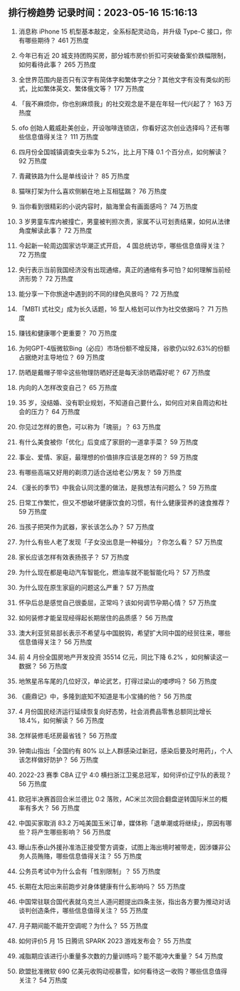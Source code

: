
## 排行榜趋势 记录时间：2023-05-16 15:16:13
  
  1. 消息称 iPhone 15 机型基本敲定，全系标配灵动岛，并升级 Type-C 接口，你有哪些期待？ 461 万热度
    
  2. 今年已有近 20 城支持团购买房，部分城市房价折扣可突破备案价跌幅限制，如何看待此事？ 265 万热度
    
  3. 全世界范围内是否只有汉字有简体字和繁体字之分？其他文字有没有类似的形式，比如繁体英文、繁体俄文等？ 177 万热度
    
  4. 「我不麻烦你，你也别麻烦我」的社交观念是不是在年轻一代兴起了？ 163 万热度
    
  5. ofo 创始人戴威赴美创业，开设咖啡连锁店，你看好这次创业选择吗？还有哪些信息值得关注？ 111 万热度
    
  6. 四月份全国城镇调查失业率为 5.2%，比上月下降 0.1 个百分点，如何解读？ 92 万热度
    
  7. 青藏铁路为什么是单线设计？ 85 万热度
    
  8. 猫咪打架为什么喜欢侧躺在地上互相猛踹？ 76 万热度
    
  9. 当你看到很精彩的小说内容时，脑海里会有画面感吗？ 74 万热度
    
  10. 3 岁男童车库内被撞亡，男童被判担次责，家属不认可划责结果，如何从法律角度解读此事？ 72 万热度
    
  11. 今起新一轮周边国家访华潮正式开启， 4 国总统访华，哪些信息值得关注？ 72 万热度
    
  12. 央行表示当前我国经济没有出现通缩，真正的通缩有多可怕？如何理解当前经济形势？ 72 万热度
    
  13. 能分享一下你旅途中遇到的不同的绿色风景吗？ 72 万热度
    
  14. 「MBTI 式社交」成为长久话题，16 型人格划可以作为社交依据吗？ 71 万热度
    
  15. 赚钱和健康哪个更重要？ 70 万热度
    
  16. 为何GPT-4版微软Bing（必应）市场份额不增反降，谷歌仍以92.63%的份额占据绝对主导地位？ 69 万热度
    
  17. 防晒是戴帽子带伞这些物理防晒好还是每天涂防晒霜好呢？ 67 万热度
    
  18. 内向的人怎样改变自己？ 65 万热度
    
  19. 35 岁，没结婚、没有职业规划，不知道自己要什么，如何应对来自周边和社会的压力？ 64 万热度
    
  20. 你见过怎样的景色，可以称为「瑰丽」？ 63 万热度
    
  21. 有什么美食被你「优化」后变成了家厨的一道拿手菜？ 59 万热度
    
  22. 事业、爱情、家庭，最理想的价值排序应该是怎样的？ 59 万热度
    
  23. 有哪些高端又好用的剃须刀适合送给老公/男友？ 59 万热度
    
  24. 《漫长的季节》中我会认同沈墨的做法，是我想法有问题么？ 59 万热度
    
  25. 日常工作繁忙，但又不想破坏健康饮食的习惯，有什么健康营养的速食推荐？ 59 万热度
    
  26. 当孩子把哭作为武器，家长该怎么办？ 57 万热度
    
  27. 为什么有些人老了发现「子女没出息是一种福分」？你怎么看？ 57 万热度
    
  28. 家长应该怎样有效表扬孩子？ 57 万热度
    
  29. 为什么现在都是电动汽车智能化，燃油车就不能智能化吗？ 57 万热度
    
  30. 为什么现在原生家庭的问题这么严重？ 57 万热度
    
  31. 怀孕后总是感觉自己很委屈，正常吗？该如何调节孕期心情？ 57 万热度
    
  32. 如何装修才能呈现经得起长期居住的品质感？ 56 万热度
    
  33. 澳大利亚贸易部长表示不希望与中国脱钩，希望扩大同中国的经贸往来，哪些信息值得关注？ 56 万热度
    
  34. 前 4 月份全国房地产开发投资 35514 亿元，同比下降 6.2% ，如何解读这一数据？ 56 万热度
    
  35. 地煞星吊车尾的几位好汉，单论武艺，打得过梁山的喽啰吗？ 56 万热度
    
  36. 《鹿鼎记》中，多隆到底知不知道是韦小宝捅的他？ 56 万热度
    
  37. 4 月份国民经济运行延续恢复向好态势，社会消费品零售总额同比增长 18.4%，如何解读？ 56 万热度
    
  38. 怎样装修毛坯房最省钱？ 56 万热度
    
  39. 钟南山指出「全国约有 80% 以上人群感染过新冠，感染后要及时用药」，个人该怎样做好防护？ 56 万热度
    
  40. 2022-23 赛季 CBA 辽宁 4:0 横扫浙江卫冕总冠军，如何评价辽宁队的表现？ 56 万热度
    
  41. 欧冠半决赛首回合米兰德比 0:2 落败，AC米兰次回合翻盘逆转国际米兰的概率有多大？ 56 万热度
    
  42. 中国买家取消 83.2 万吨美国玉米订单，媒体称「退单潮或将继续」，原因有哪些？将产生哪些影响？ 56 万热度
    
  43. 曝山东泰山外援孙准浩正接受警方调查，试图上海出境时被带走，因涉嫌非公务人员贿赂，哪些信息值得关注？ 55 万热度
    
  44. 公务员考试中为什么会有「性别限制」？ 55 万热度
    
  45. 长期在太阳出来前跑步对身体健康有什么影响吗？ 55 万热度
    
  46. 中国常驻联合国代表就乌克兰人道问题提出四条主张，指出各方要为推动对话谈判创造条件，哪些信息值得关注？ 55 万热度
    
  47. 月子期间能不能开空调呢？为什么？ 55 万热度
    
  48. 如何评价5 月 15 日腾讯 SPARK 2023 游戏发布会？ 55 万热度
    
  49. 减脂期应该进行小重量多次数的力量训练吗？能不能冲大重量？ 54 万热度
    
  50. 欧盟批准微软 690 亿美元收购动视暴雪，如何看待这一收购？哪些信息值得关注？ 54 万热度
    